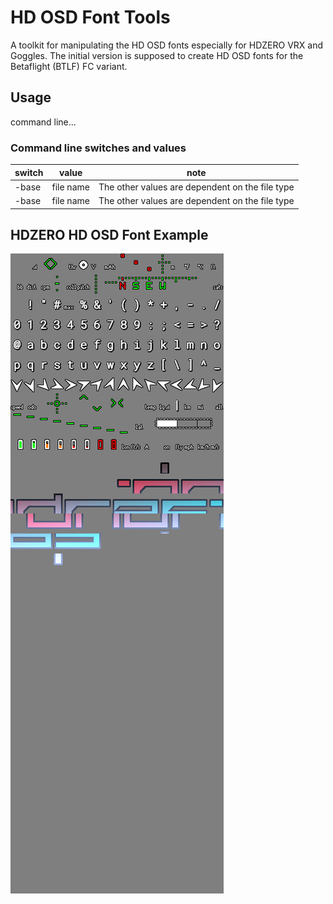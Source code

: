 # HD OSD Font Tools
A toolkit for manipulating the HD OSD fonts especially for HDZERO VRX and Goggles. The initial version is supposed to create HD OSD fonts for the Betaflight (BTLF) FC variant.

## Usage

command line...


### Command line switches and values

| switch | value |note
| ------ | ------- |-|
| -base  |file name|The other values are dependent on the file type|
| -base  |file name|The other values are dependent on the file type|



## HDZERO HD OSD Font Example
![](resources/fonts/BTFL_ondrascz_minimal_lowercase_color_ondras_V1.0.0.bmp)

